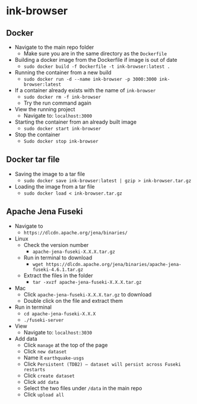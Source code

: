 # ink-browser

## Docker
- Navigate to the main repo folder
    - Make sure you are in the same directory as the `Dockerfile`
- Building a docker image from the Dockerfile if image is out of date
    - `sudo docker build -f Dockerfile -t ink-browser:latest .`
- Running the container from a new build
    - `sudo docker run -d --name ink-browser -p 3000:3000 ink-browser:latest`
- If a container already exists with the name of `ink-browser`
    - `sudo docker rm -f ink-browser`
    - Try the run command again
- View the running project
    - Navigate to: `localhost:3000`
- Starting the container from an already built image
    - `sudo docker start ink-browser`
- Stop the container
    - `Sudo docker stop ink-browser`

## Docker tar file

- Saving the image to a tar file
    - `sudo docker save ink-browser:latest | gzip > ink-browser.tar.gz`
- Loading the image from a tar file
    - `sudo docker load < ink-browser.tar.gz`

## Apache Jena Fuseki
- Navigate to
    - `https://dlcdn.apache.org/jena/binaries/`
- Linux
    - Check the version number
        - `apache-jena-fuseki-X.X.X.tar.gz`
    - Run in terminal to download
        - `wget https://dlcdn.apache.org/jena/binaries/apache-jena-fuseki-4.6.1.tar.gz`
    - Extract the files in the folder
        - `tar -xvzf apache-jena-fuseki-X.X.X.tar.gz`
- Mac
    - Click `apache-jena-fuseki-X.X.X.tar.gz` to download
    - Double click on the file and extract them
- Run in terminal
    - `cd apache-jena-fuseki-X.X.X`
    - `./fuseki-server`
- View
    - Navigate to: `localhost:3030`
- Add data
    - Click `manage` at the top of the page
    - Click `new dataset`
    - Name it `earthquake-usgs`
    - Click `Persistent (TDB2) – dataset will persist across Fuseki restarts`
    - Click `create dataset`
    - Click `add data`
    - Select the two files under `/data` in the main repo
    - Click `upload all`
